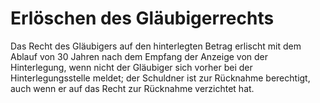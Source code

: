 # Erlöschen des Gläubigerrechts

Das Recht des Gläubigers auf den hinterlegten Betrag erlischt mit dem Ablauf von 30 Jahren nach dem Empfang der Anzeige von der Hinterlegung, wenn nicht der Gläubiger sich vorher bei der Hinterlegungsstelle meldet; der Schuldner ist zur Rücknahme berechtigt, auch wenn er auf das Recht zur Rücknahme verzichtet hat.